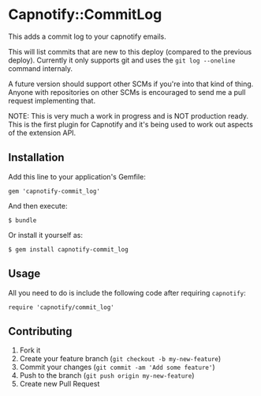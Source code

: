 # Capnotify::CommitLog

This adds a commit log to your capnotify emails.

This will list commits that are new to this deploy (compared to the previous deploy).
Currently it only supports git and uses the `git log --oneline` command internaly.

A future version should support other SCMs if you're into that kind of thing. Anyone with
repositories on other SCMs is encouraged to send me a pull request implementing that.

NOTE: This is very much a work in progress and is NOT production ready. This is the first
plugin for Capnotify and it's being used to work out aspects of the extension API.

## Installation

Add this line to your application's Gemfile:

    gem 'capnotify-commit_log'

And then execute:

    $ bundle

Or install it yourself as:

    $ gem install capnotify-commit_log

## Usage

All you need to do is include the following code after requiring `capnotify`:

    require 'capnotify/commit_log'

## Contributing

1. Fork it
2. Create your feature branch (`git checkout -b my-new-feature`)
3. Commit your changes (`git commit -am 'Add some feature'`)
4. Push to the branch (`git push origin my-new-feature`)
5. Create new Pull Request
